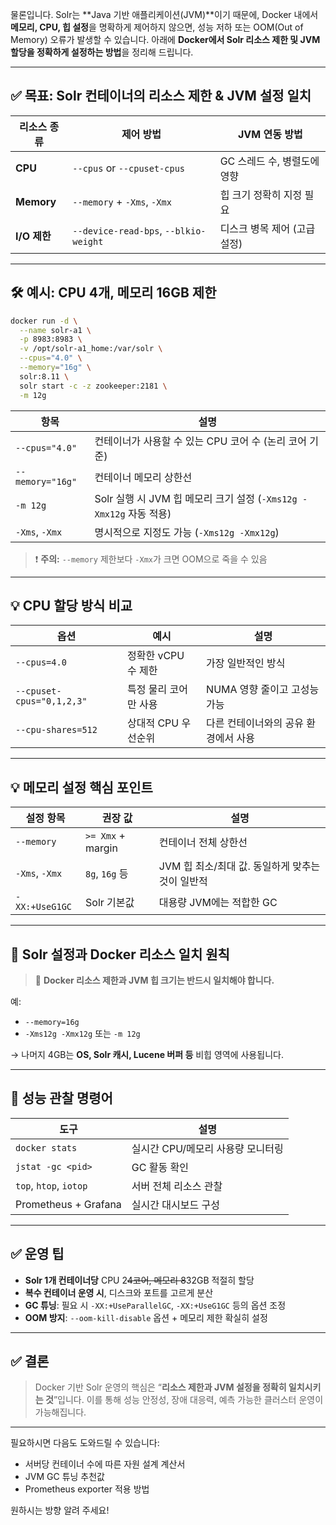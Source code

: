 물론입니다.
Solr는 \*\*Java 기반 애플리케이션(JVM)\*\*이기 때문에, Docker 내에서 **메모리, CPU, 힙 설정**을 명확하게 제어하지 않으면, 성능 저하 또는 OOM(Out of Memory) 오류가 발생할 수 있습니다.
아래에 **Docker에서 Solr 리소스 제한 및 JVM 할당을 정확하게 설정하는 방법**을 정리해 드립니다.

---

## ✅ 목표: Solr 컨테이너의 리소스 제한 & JVM 설정 일치

| 리소스 종류     | 제어 방법                                 | JVM 연동 방법         |
| ---------- | ------------------------------------- | ----------------- |
| **CPU**    | `--cpus` or `--cpuset-cpus`           | GC 스레드 수, 병렬도에 영향 |
| **Memory** | `--memory` + `-Xms`, `-Xmx`           | 힙 크기 정확히 지정 필요    |
| **I/O 제한** | `--device-read-bps`, `--blkio-weight` | 디스크 병목 제어 (고급 설정) |

---

## 🛠️ 예시: CPU 4개, 메모리 16GB 제한

```bash
docker run -d \
  --name solr-a1 \
  -p 8983:8983 \
  -v /opt/solr-a1_home:/var/solr \
  --cpus="4.0" \
  --memory="16g" \
  solr:8.11 \
  solr start -c -z zookeeper:2181 \
  -m 12g
```

| 항목               | 설명                                                  |
| ---------------- | --------------------------------------------------- |
| `--cpus="4.0"`   | 컨테이너가 사용할 수 있는 CPU 코어 수 (논리 코어 기준)                  |
| `--memory="16g"` | 컨테이너 메모리 상한선                                        |
| `-m 12g`         | Solr 실행 시 JVM 힙 메모리 크기 설정 (`-Xms12g -Xmx12g` 자동 적용) |
| `-Xms`, `-Xmx`   | 명시적으로 지정도 가능 (`-Xms12g -Xmx12g`)                    |

> ❗ **주의:** `--memory` 제한보다 `-Xmx`가 크면 OOM으로 죽을 수 있음

---

## 💡 CPU 할당 방식 비교

| 옵션                        | 예시            | 설명                   |
| ------------------------- | ------------- | -------------------- |
| `--cpus=4.0`              | 정확한 vCPU 수 제한 | 가장 일반적인 방식           |
| `--cpuset-cpus="0,1,2,3"` | 특정 물리 코어만 사용  | NUMA 영향 줄이고 고성능 가능   |
| `--cpu-shares=512`        | 상대적 CPU 우선순위  | 다른 컨테이너와의 공유 환경에서 사용 |

---

## 💡 메모리 설정 핵심 포인트

| 설정 항목          | 권장 값              | 설명                             |
| -------------- | ----------------- | ------------------------------ |
| `--memory`     | `>= Xmx` + margin | 컨테이너 전체 상한선                    |
| `-Xms`, `-Xmx` | `8g`, `16g` 등     | JVM 힙 최소/최대 값. 동일하게 맞추는 것이 일반적 |
| `-XX:+UseG1GC` | Solr 기본값          | 대용량 JVM에는 적합한 GC               |

---

## 📘 Solr 설정과 Docker 리소스 일치 원칙

> 🔄 **Docker 리소스 제한과 JVM 힙 크기는 반드시 일치해야 합니다.**

예:

* `--memory=16g`
* `-Xms12g -Xmx12g` 또는 `-m 12g`

→ 나머지 4GB는 **OS, Solr 캐시, Lucene 버퍼 등** 비힙 영역에 사용됩니다.

---

## 🧪 성능 관찰 명령어

| 도구                     | 설명                   |
| ---------------------- | -------------------- |
| `docker stats`         | 실시간 CPU/메모리 사용량 모니터링 |
| `jstat -gc <pid>`      | GC 활동 확인             |
| `top`, `htop`, `iotop` | 서버 전체 리소스 관찰         |
| Prometheus + Grafana   | 실시간 대시보드 구성          |

---

## ✅ 운영 팁

* **Solr 1개 컨테이너당** CPU 2~~4코어, 메모리 8~~32GB 적절히 할당
* **복수 컨테이너 운영 시**, 디스크와 포트를 고르게 분산
* **GC 튜닝**: 필요 시 `-XX:+UseParallelGC`, `-XX:+UseG1GC` 등의 옵션 조정
* **OOM 방지**: `--oom-kill-disable` 옵션 + 메모리 제한 확실히 설정

---

## ✅ 결론

> Docker 기반 Solr 운영의 핵심은 “**리소스 제한과 JVM 설정을 정확히 일치시키는 것**”입니다.
> 이를 통해 성능 안정성, 장애 대응력, 예측 가능한 클러스터 운영이 가능해집니다.

---

필요하시면 다음도 도와드릴 수 있습니다:

* 서버당 컨테이너 수에 따른 자원 설계 계산서
* JVM GC 튜닝 추천값
* Prometheus exporter 적용 방법

원하시는 방향 알려 주세요!

